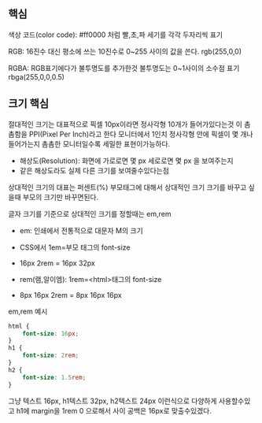 ## 핵심
색상 코드(color code): \#ff0000 처럼 빨,초,파 세기를 각각 두자리씩 표기

RGB: 16진수 대신 평소에 쓰는 10진수로
0~255 사이의 값을 쓴다.
rgb(255,0,0)

RGBA: RGB표기에다가 불투명도를 추가한것 불투명도는 0~1사이의 소수점 표기
rbga(255,0,0,0.5)

## 크기 핵심
절대적인 크기는 대표적으로 픽셀
10px이라면 정사각형 10개가 들어가있다는것
이 촘촘함을 PPI(Pixel Per Inch)라고 한다 모니터에서 1인치 정사각형 안에 픽셀이 몇 개나 들어가는지 촘촘한 모니터일수록 세밀한 표현이가능하다.
- 해상도(Resolution): 화면에 가로로면 몇 px 세로로면 몇 px 을 보여주는지
- 같은 해상도라도 실제 다른 크기를 보여줄수있다는점

상대적인 크기의 대표는 퍼센트(%)
부모태그에 대해서 상대적인 크기
크기를 바꾸고 싶을때 부모의 크기만 바꾸면된다.

글자 크기를 기준으로 상대적인 크기를 정할때는 em,rem

- em: 인쇄에서 전통적으로 대문자 M의 크기
- CSS에서 1em=부모 태그의 font-size
- 16px 2rem = 16px 32px

- rem(램,알이엠): 1rem=\<html>태그의 font-size
- 8px 16px 2rem = 8px 16px 16px

em,rem 예시
```CSS
html {
	font-size: 16px;
}
h1 {
	font-size: 2rem;
}
h2 {
	font-size: 1.5rem;
}
```
그냥 텍스트 16px, h1텍스트 32px, h2텍스트 24px 이런식으로 다양하게 사용할수있고
h1에 margin을 1rem 0 으로해서 사이 공백은 16px로 맞출수있겠다.